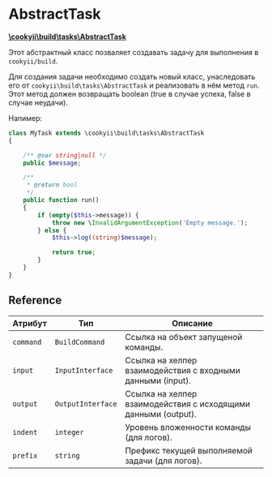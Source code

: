 AbstractTask
============

[**\cookyii\build\tasks\AbstractTask**](https://github.com/cookyii/build/blob/master/tasks/AbstractTask.php)

Этот абстрактный класс позваляет создавать задачу для выполнения в `cookyii/build`.

Для создания задачи необходимо создать новый класс, унаследовать его от `cookyii\build\tasks\AbstractTask`
и реализовать в нём метод `run`. Этот метод должен возвращать boolean (true в случае успеха, false в случае неудачи).

Напимер:
```php
class MyTask extends \cookyii\build\tasks\AbstractTask
{

    /** @var string|null */
    public $message;

    /**
     * @return bool
     */
    public function run()
    {
        if (empty($this->message)) {
            throw new \InvalidArgumentException('Empty message.');
        } else {
            $this->log((string)$message);

            return true;
        }
    }
}
```

Reference
---------

| Атрибут | Тип | Описание | 
| ------- | --- | -------- |
| `command` | `BuildCommand` | Ссылка на объект запущеной команды. |
| `input` | `InputInterface` | Ссылка на хелпер взаимодействия с входными данными (input). |
| `output` | `OutputInterface` | Ссылка на хелпер взаимодействия с исходящими данными (output). |
| `indent` | `integer` | Уровень вложенности команды (для логов). |
| `prefix` | `string` | Префикс текущей выполняемой задачи (для логов). |
